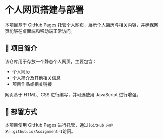 # 个人网页搭建与部署

本项目基于 GitHub Pages 托管个人网页，展示个人简历与相关内容，并确保网页能够在桌面端和移动端正常访问。

## 📌 项目简介

该仓库用于存放一个静态个人网页，主要包含：

- 个人简历
- 个人简介及其他相关信息  
- 项目作品或相关链接

网页基于 HTML、CSS 进行编写，并可选使用 JavaScript 进行增强。

## 🚀 部署方式

本项目使用 GitHub Pages 进行托管，通过`[GitHub 用户名].github.io/Assignment-1`访问。